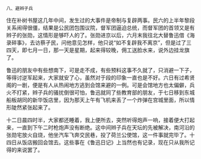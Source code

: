     八、避辫子兵 

   住在补树书屋这几年中间，发生过的大事件是帝制与复辟两事。民六的上半年黎段关系闹得很僵，结果是公民团包围议院，督军团逼迫总统，而督军团的首领又是有辫子的张勋，这情形是够吓人的了。张勋进京以后，六月末我往北大替鲁迅借《海录碎事》，去访蔡孑民，问他意见怎样，他只说“如不复辟我不离京”，但是过了三四天，即七月一日，那一天是星期，起来得较晚，佣工送脸水来，说外边挂龙旗了。

   鲁迅的朋友中有些想南下，可是走不成，有些预料这事不久就了，只消避一下子，等得讨逆军起来，大家就安了心，虽然对于段的印象一直也是不好。六日有过希贤阁的一剧，便是有人从热闹地方逃到会馆来避的一例。可是会馆地方也太偏僻，兵火不打紧，辫子兵的骚扰倒很可怕，鲁迅就同了些教育部的朋友，于七日移到东城船板胡同的新华饭店里，因为那天上午有飞机来丢了一个炸弹在宫城里面，所以情形陡然紧张起来了。

   十二日晨四时半，大家都还睡着，我上便所去，突然听得炮声一响，接着便大打起来，一直到下午二时枪炮声没有断绝。这中间辫子兵在天坛的先被解决，南河沿的张勋宅放火自烧，他坐汽车飞奔交民巷，投了荷兰公使馆，这一件事就完毕了。十四日从饭店搬回会馆去。这些事在《鲁迅日记》上当然也有记录，现在只从我所记得的来说罢了。

